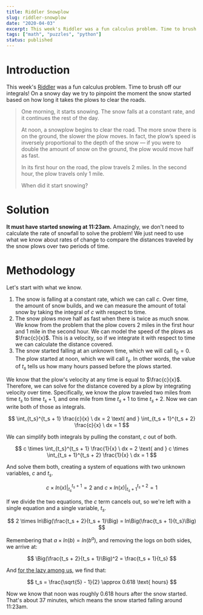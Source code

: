 ```yaml
---
title: Riddler Snowplow
slug: riddler-snowplow
date: "2020-04-03"
excerpt: This week's Riddler was a fun calculus problem. Time to brush off our integrals! On a snowy day we try to pinpoint the moment the snow started based on how long it takes the plows to clear the roads.
tags: ["math", "puzzles", "python"]
status: published
---
```


# Introduction

This week's <a href="https://fivethirtyeight.com/features/can-you-tell-when-the-snow-started/">Riddler</a> was a fun calculus problem. Time to brush off our integrals! On a snowy day we try to pinpoint the moment the snow started based on how long it takes the plows to clear the roads.

<blockquote>
One morning, it starts snowing. The snow falls at a constant rate, and it continues the rest of the day.

At noon, a snowplow begins to clear the road. The more snow there is on the ground, the slower the plow moves. In fact, the plow’s speed is inversely proportional to the depth of the snow — if you were to double the amount of snow on the ground, the plow would move half as fast.

In its first hour on the road, the plow travels 2 miles. In the second hour, the plow travels only 1 mile.

When did it start snowing?

</blockquote>

# Solution

**It must have started snowing at 11:23am.** Amazingly, we don't need to calculate the rate of snowfall to solve the problem! We just need to use what we know about rates of change to compare the distances traveled by the snow plows over two periods of time.

# Methodology

Let's start with what we know.

1. The snow is falling at a constant rate, which we can call $c$. Over time, the amount of snow builds, and we can measure the amount of total snow by taking the integral of $c$ with respect to time.
2. The snow plows move half as fast when there is twice as much snow. We know from the problem that the plow covers 2 miles in the first hour and 1 mile in the second hour. We can model the speed of the plows as $\frac{c}{x}$. This is a velocity, so if we integrate it with respect to time we can calculate the distance covered.
3. The snow started falling at an unknown time, which we will call $t_0 = 0$. The plow started at noon, which we will call $t_s$. In other words, the value of $t_s$ tells us how many hours passed before the plows started.

We know that the plow's velocity at any time is equal to $\frac{c}{x}$. Therefore, we can solve for the distance covered by a plow by integrating velocity over time. Specifically, we know the plow traveled two miles from time $t_s$ to time $t_s + 1$, and one mile from time $t_s + 1$ to time $t_s + 2$. Now we can write both of those as integrals.

$$
\int_{t_s}^{t_s + 1} \frac{c}{x} \ dx = 2 \text{  and  }
\int_{t_s + 1}^{t_s + 2} \frac{c}{x} \ dx = 1
$$

We can simplify both integrals by pulling the constant, $c$ out of both.

$$
c \times \int_{t_s}^{t_s + 1} \frac{1}{x} \ dx = 2 \text{  and  }
c \times \int_{t_s + 1}^{t_s + 2} \frac{1}{x} \ dx = 1
$$

And solve them both, creating a system of equations with two unknown variables, $c$ and $t_s$.

$$
c \times ln(x) \Big\vert_{t_s}^{t_s + 1} = 2 \text{  and  }
c \times ln(x) \Big\vert_{t_s + 1}^{t_s + 2} = 1
$$

If we divide the two equations, the $c$ term cancels out, so we're left with a single equation and a single variable, $t_s$.

$$
2 \times ln\Big(\frac{t_s + 2}{t_s + 1}\Big) = ln\Big(\frac{t_s + 1}{t_s}\Big)
$$

Remembering that $a \times ln(b) = ln(b^a)$, and removing the logs on both sides, we arrive at:

$$
\Big(\frac{t_s + 2}{t_s + 1}\Big)^2 = \frac{t_s + 1}{t_s}
$$

And <a href="https://www.wolframalpha.com/input/?i=%28%28t+%2B+2%29%2F%28t%2B1%29%29%5E2+%3D+%28%28t+%2B+1%29+%2F+t%29+solve+for+t">for the lazy among us</a>, we find that:

$$
t_s = \frac{\sqrt{5} - 1}{2} \approx 0.618 \text{ hours}
$$

Now we know that noon was roughly 0.618 hours after the snow started. That's about 37 minutes, which means the snow started falling around 11:23am.
